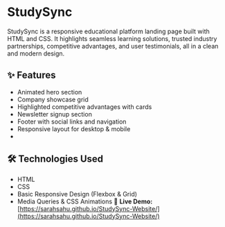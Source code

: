 # StudySync

StudySync is a responsive educational platform landing page built with HTML and CSS. It highlights seamless learning solutions, trusted industry partnerships, competitive advantages, and user testimonials, all in a clean and modern design.

## ✨ Features
- Animated hero section
- Company showcase grid
- Highlighted competitive advantages with cards
- Newsletter signup section
- Footer with social links and navigation
- Responsive layout for desktop & mobile
- 
## 🛠️ Technologies Used
- HTML
- CSS
- Basic Responsive Design (Flexbox & Grid)
- Media Queries & CSS Animations
🔗 **Live Demo:** [https://sarahsahu.github.io/StudySync-Website/](https://sarahsahu.github.io/StudySync-Website/)
